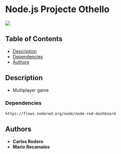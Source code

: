 # Node.js Projecte Othello 

![](https://nodejs.org/static/images/logos/nodejs-new-pantone-black.png)


## Table of Contents
* [Description](#description)
* [Dependencies](#dependencies)
* [Authors](#authors)

## <a name="description"></a>Description

* Multiplayer game <br/>

### <a name="dependencies"></a>Dependencies
```
https://flows.nodered.org/node/node-red-dashboard

```

## <a name="authors"></a>Authors
* **Carlos Rodero** 
* **Mario Recamales**


<!-- Markdown link & img dfn's -->
